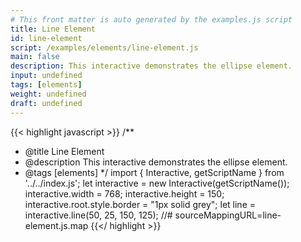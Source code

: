 ```yaml
---
# This front matter is auto generated by the examples.js script
title: Line Element
id: line-element
script: /examples/elements/line-element.js
main: false
description: This interactive demonstrates the ellipse element.
input: undefined
tags: [elements]
weight: undefined
draft: undefined
---
```


{{< highlight javascript >}}
/**
* @title Line Element
* @description This interactive demonstrates the ellipse element.
* @tags [elements]
*/
import { Interactive, getScriptName } from '../../index.js';
let interactive = new Interactive(getScriptName());
interactive.width = 768;
interactive.height = 150;
interactive.root.style.border = "1px solid grey";
let line = interactive.line(50, 25, 150, 125);
//# sourceMappingURL=line-element.js.map
{{</ highlight >}}

